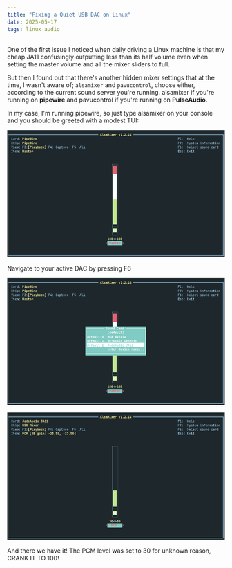```yaml
---
title: "Fixing a Quiet USB DAC on Linux"
date: 2025-05-17
tags: linux audio
---
```


One of the first issue I noticed when daily driving a Linux machine is that my cheap JA11 confusingly outputting less than its half volume even when setting the master volume and all the mixer sliders to full.

But then I found out that there's another hidden mixer settings that at the time, I wasn't aware of; `alsamixer` and `pavucontrol`, choose either, according to the current sound server you're running. alsamixer if you're running on **pipewire** and pavucontrol if you're running on **PulseAudio**.

In my case, I'm running pipewire, so just type alsamixer on your console and you should be greeted with a modest TUI:

![](/assets/blog/25_05_17/alsamixer_1.png)

Navigate to your active DAC by pressing F6

![](/assets/blog/25_05_17/alsamixer_2.png)

![](/assets/blog/25_05_17/alsamixer_3.png)

And there we have it! The PCM level was set to 30 for unknown reason, CRANK IT TO 100!